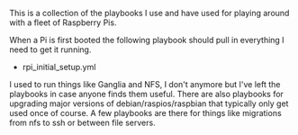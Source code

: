 This is a collection of the playbooks I use and have used for playing around with a fleet of Raspberry Pis.


When a Pi is first booted the following playbook should pull in everything I need to get it running.
* rpi_initial_setup.yml

I used to run things like Ganglia and NFS, I don't anymore but I've left the playbooks in case anyone finds them useful. There are also playbooks for upgrading major versions of debian/raspios/raspbian that typically only get used once of course. A few playbooks are there for things like migrations from nfs to ssh or between file servers.
